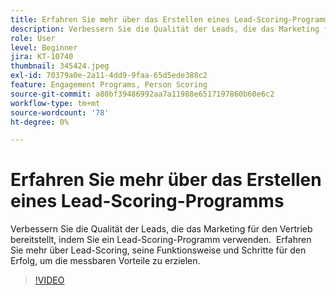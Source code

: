 ```yaml
---
title: Erfahren Sie mehr über das Erstellen eines Lead-Scoring-Programms
description: Verbessern Sie die Qualität der Leads, die das Marketing für den Vertrieb bereitstellt, indem Sie ein Lead-Scoring-Programm verwenden.  Erfahren Sie mehr über Lead-Scoring, seine Funktionsweise und Schritte für den Erfolg, um die messbaren Vorteile zu erzielen.
role: User
level: Beginner
jira: KT-10740
thumbnail: 345424.jpeg
exl-id: 70379a0e-2a11-4dd9-9faa-65d5ede388c2
feature: Engagement Programs, Person Scoring
source-git-commit: a80bf39486992aa7a11988e6517197860b60e6c2
workflow-type: tm+mt
source-wordcount: '78'
ht-degree: 0%

---
```


# Erfahren Sie mehr über das Erstellen eines Lead-Scoring-Programms

Verbessern Sie die Qualität der Leads, die das Marketing für den Vertrieb bereitstellt, indem Sie ein Lead-Scoring-Programm verwenden.  Erfahren Sie mehr über Lead-Scoring, seine Funktionsweise und Schritte für den Erfolg, um die messbaren Vorteile zu erzielen.

>[!VIDEO](https://video.tv.adobe.com/v/345424/?quality=12&learn=on)
